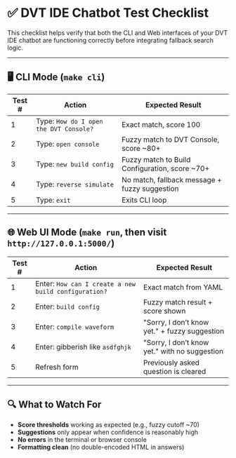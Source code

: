 # ✅ DVT IDE Chatbot Test Checklist

This checklist helps verify that both the CLI and Web interfaces of your DVT IDE chatbot are functioning correctly before integrating fallback search logic.

---

## 🖥️ CLI Mode (`make cli`)

| Test # | Action                                      | Expected Result                                     |
|--------|---------------------------------------------|-----------------------------------------------------|
| 1      | Type: `How do I open the DVT Console?`       | Exact match, score 100                              |
| 2      | Type: `open console`                         | Fuzzy match to DVT Console, score ~80+              |
| 3      | Type: `new build config`                     | Fuzzy match to Build Configuration, score ~70+      |
| 4      | Type: `reverse simulate`                     | No match, fallback message + fuzzy suggestion       |
| 5      | Type: `exit`                                 | Exits CLI loop                                      |

---

## 🌐 Web UI Mode (`make run`, then visit `http://127.0.0.1:5000/`)

| Test # | Action                                      | Expected Result                                     |
|--------|---------------------------------------------|-----------------------------------------------------|
| 1      | Enter: `How can I create a new build configuration?` | Exact match from YAML                        |
| 2      | Enter: `build config`                       | Fuzzy match result + score shown                   |
| 3      | Enter: `compile waveform`                   | "Sorry, I don’t know yet." + fuzzy suggestion      |
| 4      | Enter: gibberish like `asdfghjk`            | "Sorry, I don’t know yet." with no suggestion      |
| 5      | Refresh form                                | Previously asked question is cleared               |

---

## 🔍 What to Watch For

- **Score thresholds** working as expected (e.g., fuzzy cutoff ~70)
- **Suggestions** only appear when confidence is reasonably high
- **No errors** in the terminal or browser console
- **Formatting clean** (no double-encoded HTML in answers)
